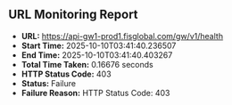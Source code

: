 ## URL Monitoring Report

- **URL:** https://api-gw1-prod1.fisglobal.com/gw/v1/health
- **Start Time:** 2025-10-10T03:41:40.236507
- **End Time:** 2025-10-10T03:41:40.403267
- **Total Time Taken:** 0.16676 seconds
- **HTTP Status Code:** 403
- **Status:** Failure
- **Failure Reason:** HTTP Status Code: 403
